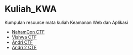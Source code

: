 # Kuliah_KWA
Kumpulan resource mata kuliah Keamanan Web dan Aplikasi

* [NahamCon CTF](NahamCon)
* [Vishwa CTF](Vishwa)
* [Andri CTF](Andri)
* [Andri 2 CTF](Andri%202)
